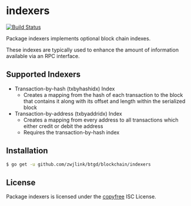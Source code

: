 indexers
========

[![Build Status](https://travis-ci.org/roasbeef/btcd.png?branch=master)](https://travis-ci.org/roasbeef/btcd)

Package indexers implements optional block chain indexes.

These indexes are typically used to enhance the amount of information available
via an RPC interface.

## Supported Indexers

- Transaction-by-hash (txbyhashidx) Index
  - Creates a mapping from the hash of each transaction to the block that
    contains it along with its offset and length within the serialized block
- Transaction-by-address (txbyaddridx) Index
  - Creates a mapping from every address to all transactions which either credit
    or debit the address
  - Requires the transaction-by-hash index

## Installation

```bash
$ go get -u github.com/zwjlink/btgd/blockchain/indexers
```

## License

Package indexers is licensed under the [copyfree](http://copyfree.org) ISC
License.
